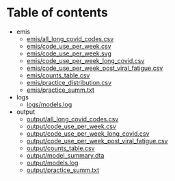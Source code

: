 # Table of contents

* emis
  * [emis/all_long_covid_codes.csv](emis/all_long_covid_codes.csv)
  * [emis/code_use_per_week.csv](emis/code_use_per_week.csv)
  * [emis/code_use_per_week.svg](emis/code_use_per_week.svg)
  * [emis/code_use_per_week_long_covid.csv](emis/code_use_per_week_long_covid.csv)
  * [emis/code_use_per_week_post_viral_fatigue.csv](emis/code_use_per_week_post_viral_fatigue.csv)
  * [emis/counts_table.csv](emis/counts_table.csv)
  * [emis/practice_distribution.csv](emis/practice_distribution.csv)
  * [emis/practice_summ.txt](emis/practice_summ.txt)
* logs
  * [logs/models.log](logs/models.log)
* output
  * [output/all_long_covid_codes.csv](output/all_long_covid_codes.csv)
  * [output/code_use_per_week.csv](output/code_use_per_week.csv)
  * [output/code_use_per_week_long_covid.csv](output/code_use_per_week_long_covid.csv)
  * [output/code_use_per_week_post_viral_fatigue.csv](output/code_use_per_week_post_viral_fatigue.csv)
  * [output/counts_table.csv](output/counts_table.csv)
  * [output/model_summary.dta](output/model_summary.dta)
  * [output/models.log](output/models.log)
  * [output/practice_summ.txt](output/practice_summ.txt)